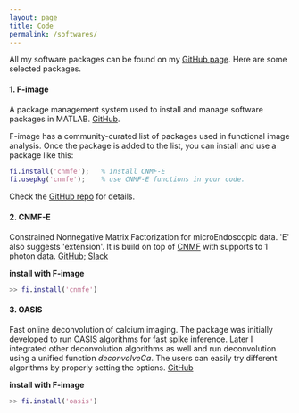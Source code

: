 ```yaml
---
layout: page
title: Code
permalink: /softwares/
---
```

All my software packages can be found on my [GitHub page](https://github.com/zhoupc). Here are some selected packages. 
#### 1. F-image
A package management system used to install and manage software packages in MATLAB. [GitHub](https://github.com/zhoupc/F-image). 

F-image has a community-curated list of packages used in functional image analysis. Once the package is added to the list, you can install and use a package like this: 
```matlab 
fi.install('cnmfe');   % install CNMF-E 
fi.usepkg('cnmfe');    % use CNMF-E functions in your code. 
```
Check the [GitHub repo](https://github.com/zhoupc/F-image) for details.  

#### 2. CNMF-E 
Constrained Nonnegative Matrix Factorization for microEndoscopic data. 'E' also suggests 'extension'. It is build on top of [CNMF](https://github.com/epnev/ca_source_extraction) with supports to 1 photon data. [GitHub](https://github.com/zhoupc/CNMF_E); [Slack](https://beat-ica.slack.com)

**install with F-image**

```matlab
>> fi.install('cnmfe')
```

#### 3. OASIS 
Fast online deconvolution of calcium imaging. The package was initially developed to run OASIS algorithms for fast spike inference. Later I integrated other deconvolution algorithms as well and run deconvolution using a unified function *deconvolveCa*. The users can easily try different algorithms by properly setting the options. [GitHub](https://github.com/zhoupc/OASIS_matlab) 

**install with F-image**

```matlab
>> fi.install('oasis')
```

